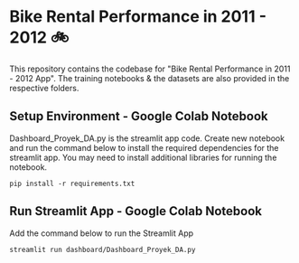 # Bike Rental Performance in 2011 - 2012 🚲
This repository contains the codebase for "Bike Rental Performance in 2011 - 2012 App". The training notebooks & the datasets are also provided in the respective folders.

## Setup Environment - Google Colab Notebook
Dashboard_Proyek_DA.py is the streamlit app code. Create new notebook and run the command below to install the required dependencies for the streamlit app.
You may need to install additional libraries for running the notebook.
```
pip install -r requirements.txt
```
## Run Streamlit App - Google Colab Notebook
Add the command below to run the Streamlit App
```
streamlit run dashboard/Dashboard_Proyek_DA.py
```

